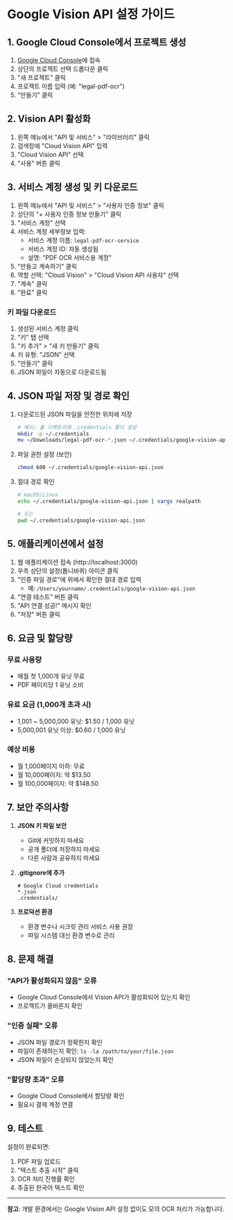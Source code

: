 # Google Vision API 설정 가이드

## 1. Google Cloud Console에서 프로젝트 생성

1. [Google Cloud Console](https://console.cloud.google.com/)에 접속
2. 상단의 프로젝트 선택 드롭다운 클릭
3. "새 프로젝트" 클릭
4. 프로젝트 이름 입력 (예: "legal-pdf-ocr")
5. "만들기" 클릭

## 2. Vision API 활성화

1. 왼쪽 메뉴에서 "API 및 서비스" > "라이브러리" 클릭
2. 검색창에 "Cloud Vision API" 입력
3. "Cloud Vision API" 선택
4. "사용" 버튼 클릭

## 3. 서비스 계정 생성 및 키 다운로드

1. 왼쪽 메뉴에서 "API 및 서비스" > "사용자 인증 정보" 클릭
2. 상단의 "+ 사용자 인증 정보 만들기" 클릭
3. "서비스 계정" 선택
4. 서비스 계정 세부정보 입력:
   - 서비스 계정 이름: `legal-pdf-ocr-service`
   - 서비스 계정 ID: 자동 생성됨
   - 설명: "PDF OCR 서비스용 계정"
5. "만들고 계속하기" 클릭
6. 역할 선택: "Cloud Vision" > "Cloud Vision API 사용자" 선택
7. "계속" 클릭
8. "완료" 클릭

### 키 파일 다운로드

1. 생성된 서비스 계정 클릭
2. "키" 탭 선택
3. "키 추가" > "새 키 만들기" 클릭
4. 키 유형: "JSON" 선택
5. "만들기" 클릭
6. JSON 파일이 자동으로 다운로드됨

## 4. JSON 파일 저장 및 경로 확인

1. 다운로드된 JSON 파일을 안전한 위치에 저장
   ```bash
   # 예시: 홈 디렉토리에 .credentials 폴더 생성
   mkdir -p ~/.credentials
   mv ~/Downloads/legal-pdf-ocr-*.json ~/.credentials/google-vision-api.json
   ```

2. 파일 권한 설정 (보안)
   ```bash
   chmod 600 ~/.credentials/google-vision-api.json
   ```

3. 절대 경로 확인
   ```bash
   # macOS/Linux
   echo ~/.credentials/google-vision-api.json | xargs realpath
   
   # 또는
   pwd ~/.credentials/google-vision-api.json
   ```

## 5. 애플리케이션에서 설정

1. 웹 애플리케이션 접속 (http://localhost:3000)
2. 우측 상단의 설정(톱니바퀴) 아이콘 클릭
3. "인증 파일 경로"에 위에서 확인한 절대 경로 입력
   - 예: `/Users/yourname/.credentials/google-vision-api.json`
4. "연결 테스트" 버튼 클릭
5. "API 연결 성공!" 메시지 확인
6. "저장" 버튼 클릭

## 6. 요금 및 할당량

### 무료 사용량
- 매월 첫 1,000개 유닛 무료
- PDF 페이지당 1 유닛 소비

### 유료 요금 (1,000개 초과 시)
- 1,001 ~ 5,000,000 유닛: $1.50 / 1,000 유닛
- 5,000,001 유닛 이상: $0.60 / 1,000 유닛

### 예상 비용
- 월 1,000페이지 이하: 무료
- 월 10,000페이지: 약 $13.50
- 월 100,000페이지: 약 $148.50

## 7. 보안 주의사항

1. **JSON 키 파일 보안**
   - Git에 커밋하지 마세요
   - 공개 폴더에 저장하지 마세요
   - 다른 사람과 공유하지 마세요

2. **.gitignore에 추가**
   ```
   # Google Cloud credentials
   *.json
   .credentials/
   ```

3. **프로덕션 환경**
   - 환경 변수나 시크릿 관리 서비스 사용 권장
   - 파일 시스템 대신 환경 변수로 관리

## 8. 문제 해결

### "API가 활성화되지 않음" 오류
- Google Cloud Console에서 Vision API가 활성화되어 있는지 확인
- 프로젝트가 올바른지 확인

### "인증 실패" 오류
- JSON 파일 경로가 정확한지 확인
- 파일이 존재하는지 확인: `ls -la /path/to/your/file.json`
- JSON 파일이 손상되지 않았는지 확인

### "할당량 초과" 오류
- Google Cloud Console에서 할당량 확인
- 필요시 결제 계정 연결

## 9. 테스트

설정이 완료되면:
1. PDF 파일 업로드
2. "텍스트 추출 시작" 클릭
3. OCR 처리 진행률 확인
4. 추출된 한국어 텍스트 확인

---

**참고**: 개발 환경에서는 Google Vision API 설정 없이도 모의 OCR 처리가 가능합니다.